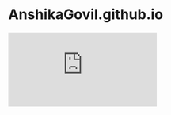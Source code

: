 # AnshikaGovil.github.io
<embed src="https://AnshikaGovil.github.io/Docs/KWoc Project Report.pdf" type="application/pdf" />
